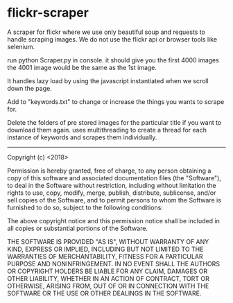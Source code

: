 # flickr-scraper
A scraper for flickr where we use only beautiful soup and requests to handle scraping images. We do not use the flickr api or browser tools like selenium. 

run python Scraper.py in console. it should give you the first 4000 images the 4001 image would be the same as the 1st image. 

It handles lazy load by using the javascript instantiated when we scroll down the page. 

Add to "keywords.txt" to change or increase the things you wants to scrape for.

Delete the folders of pre stored images for the particular title if you want to download them again.
uses multithreading to create a thread for each instance of keywords and scrapes them individually. 


-----------------------------------------------------------------------------------------------------------------
Copyright (c) <2018> <Amikar Divij>

Permission is hereby granted, free of charge, to any person obtaining a copy
of this software and associated documentation files (the "Software"), to deal
in the Software without restriction, including without limitation the rights
to use, copy, modify, merge, publish, distribute, sublicense, and/or sell
copies of the Software, and to permit persons to whom the Software is
furnished to do so, subject to the following conditions:

The above copyright notice and this permission notice shall be included in all
copies or substantial portions of the Software.

THE SOFTWARE IS PROVIDED "AS IS", WITHOUT WARRANTY OF ANY KIND, EXPRESS OR
IMPLIED, INCLUDING BUT NOT LIMITED TO THE WARRANTIES OF MERCHANTABILITY,
FITNESS FOR A PARTICULAR PURPOSE AND NONINFRINGEMENT. IN NO EVENT SHALL THE
AUTHORS OR COPYRIGHT HOLDERS BE LIABLE FOR ANY CLAIM, DAMAGES OR OTHER
LIABILITY, WHETHER IN AN ACTION OF CONTRACT, TORT OR OTHERWISE, ARISING FROM,
OUT OF OR IN CONNECTION WITH THE SOFTWARE OR THE USE OR OTHER DEALINGS IN THE
SOFTWARE.
